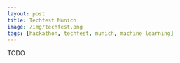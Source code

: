 ```yaml
---
layout: post
title: Techfest Munich
image: /img/techfest.png
tags: [hackathon, techfest, munich, machine learning]
---
```


TODO
